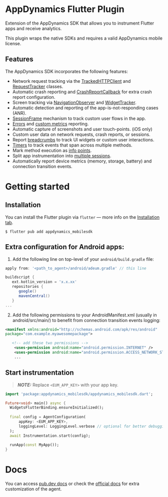 # AppDynamics Flutter Plugin

Extension of the AppDynamics SDK that allows you to instrument Flutter apps and receive analytics.

This plugin wraps the native SDKs and requires a valid AppDynamics mobile license.

## Features

The AppDynamics SDK incorporates the following features:
  * Network request tracking via the [TrackedHTTPClient]() and [RequestTracker]() classes.
  * Automatic crash reporting and [CrashReportCallback]() for extra crash report configuration.
  * Screen tracking via [NavigationObserver]() and [WidgetTracker]().
  * Automatic detection and reporting of the app-is-not-responding cases (ANR).
  * [SessionFrame]() mechanism to track custom user flows in the app.
  * [Errors]() and [custom metrics]() reporting.
  * Automatic capture of screenshots and user touch-points. (iOS only)
  * Custom user data on network requests, crash reports, or sessions.
  * Report [breadcrumbs]() to track UI widgets or custom user interactions.
  * [Timers]() to track events that span across multiple methods.
  * Mark method execution as [info points]().
  * Split app instrumentation into [multiple sessions]().
  * Automatically report device metrics (memory, storage, battery) and connection transition events.

# Getting started

## Installation
You can install the Flutter plugin via `flutter` — more info on the [Installation tab]().

```
$ flutter pub add appdynamics_mobilesdk
```

## Extra configuration for Android apps:

1. Add the following line on top-level of your `android/build.gradle` file:

```groovy
apply from: '<path_to_agent>/android/adeum.gradle' // this line

buildscript {
   ext.kotlin_version = 'x.x.xx'
   repositories {
      google()
      mavenCentral()
   }
...
```

2. Add the following permissions to your AndroidManifest.xml (usually in android/src/main/) 
   to benefit from connection transition events logging:
   
```xml
<manifest xmlns:android="http://schemas.android.com/apk/res/android"
package="com.example.myawesomepackage">

   <!-- add these two permissions -->
    <uses-permission android:name="android.permission.INTERNET" /> 
    <uses-permission android:name="android.permission.ACCESS_NETWORK_STATE" />
    ...
```

## Start instrumentation

> **_NOTE:_** Replace `<EUM_APP_KEY>` with your app key.

```dart
import 'package:appdynamics_mobilesdk/appdynamics_mobilesdk.dart';

Future<void> main() async {
  WidgetsFlutterBinding.ensureInitialized();
  
  final config = AgentConfiguration(
      appKey: <EUM_APP_KEY>,
      loggingLevel: LoggingLevel.verbose // optional for better debugging.
  );
  await Instrumentation.start(config);
     
  runApp(const MyApp());
}
 ```

# Docs
You can access [pub.dev docs]() or check the [official docs]() for extra customization of the agent.
